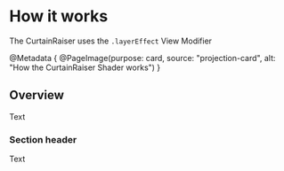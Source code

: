 # How it works

The CurtainRaiser uses the `.layerEffect` View Modifier

@Metadata {
    @PageImage(purpose: card, source: "projection-card", alt: "How the CurtainRaiser Shader works")
}

## Overview

Text

### Section header

Text
